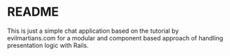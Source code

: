 # README

This is just a simple chat application based on the tutorial by evilmartians.com for a modular and component based
approach of handling presentation logic with Rails. 
